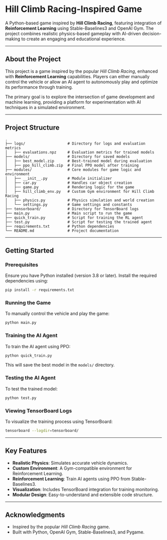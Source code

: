 # Hill Climb Racing-Inspired Game

A Python-based game inspired by **Hill Climb Racing**, featuring integration of **Reinforcement Learning** using Stable-Baselines3 and OpenAI Gym. The project combines realistic physics-based gameplay with AI-driven decision-making to create an engaging and educational experience.

---

## About the Project

This project is a game inspired by the popular *Hill Climb Racing*, enhanced with **Reinforcement Learning** capabilities. Players can either manually control the vehicle or allow an AI agent to autonomously play and optimize its performance through training.

The primary goal is to explore the intersection of game development and machine learning, providing a platform for experimentation with AI techniques in a simulated environment.

---

## Project Structure

```
.
├── logs/                   # Directory for logs and evaluation metrics
│   ├── evaluations.npz     # Evaluation metrics for trained models
├── models/                 # Directory for saved models
│   ├── best_model.zip      # Best-trained model during evaluation
│   ├── ppo_hill_climb.zip  # Final PPO model after training
├── modules/                # Core modules for game logic and environment
│   ├── __init__.py         # Module initializer
│   ├── car.py              # Handles car object creation
│   ├── game.py             # Rendering logic for the game
│   ├── hill_climb_env.py   # Custom Gym environment for Hill Climb Racing
│   ├── physics.py          # Physics simulation and world creation
│   └── settings.py         # Game settings and constants
├── tensorboard/            # Directory for TensorBoard logs
├── main.py                 # Main script to run the game
├── quick_train.py          # Script for training the RL agent
├── test.py                 # Script for testing the trained agent
├── requirements.txt        # Python dependencies
└── README.md               # Project documentation
```

---

## Getting Started

### Prerequisites

Ensure you have Python installed (version 3.8 or later). Install the required dependencies using:

```bash
pip install -r requirements.txt
```

### Running the Game

To manually control the vehicle and play the game:

```bash
python main.py
```

### Training the AI Agent

To train the AI agent using PPO:

```bash
python quick_train.py
```

This will save the best model in the `models/` directory.

### Testing the AI Agent

To test the trained model:

```bash
python test.py
```

### Viewing TensorBoard Logs

To visualize the training process using TensorBoard:

```bash
tensorboard --logdir=tensorboard/
```

---

## Key Features

- **Realistic Physics**: Simulates accurate vehicle dynamics.
- **Custom Environment**: A Gym-compatible environment for Reinforcement Learning.
- **Reinforcement Learning**: Train AI agents using PPO from Stable-Baselines3.
- **Visualization**: Includes TensorBoard integration for training monitoring.
- **Modular Design**: Easy-to-understand and extensible code structure.

---

## Acknowledgments

- Inspired by the popular *Hill Climb Racing* game.
- Built with Python, OpenAI Gym, Stable-Baselines3, and Pygame.

